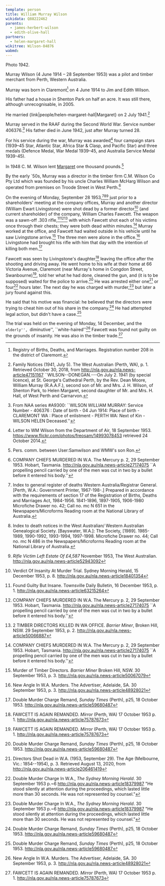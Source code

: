 ```yaml
---
template: person
title: William Murray Wilson
wikidata: Q88222462
parents:
  - james-herbert-wilson
  - edith-olive-hall
partners:
  - helen-margaret-hall
wikitree: Wilson-84876
wabmd: 
---
```


Photo 1942.

Murray Wilson (4 June 1914 – 28 September 1953) was a pilot and timber merchant from Perth, Western Australia.

Murray was born in Claremont[^WABMD208] on 4 June 1914 to Jim and Edith Wilson.

His father had a house in Shenton Park on half an acre. It was still there, although unrecognisable, in 2005.

He married {link|people/helen-margaret-hall|Margaret} on 2 July 1941.[^MurrayMargMarriageNotice]

Murray served in the RAAF during the Second World War. Service number 406376.[^NAAA9300]
His father died in June 1942, just after Murray turned 28.

For his service during the war, Murray was awarded[^RMWDeptAirLetter] four campaign stars
(1939–45 Star, Atlantic Star, Africa Star & Clasp, and Pacific Star)
and three medals (Defence Medal, War Medal 1939–45, and Australia Service Medal 1939-45).

In 1948 C. M. Wilson lent [Margaret](./helen-margaret-hall.html) one thousand pounds.[^perscomm]

By the early `50s, Murray was a director in the timber firm C.M. Wilson Co Pty Ltd
which was founded by his uncle Charles William McHarg Wilson
and operated from premises on Troode Street in West Perth.[^CompanyChiefs]

On the evening of Monday, September 28 1953,[^WADeaths][^WestAusDeathNotices][^VictimEstate]
just prior to a shareholders' meeting at the company offices, Murray and another director (William Ewart Livingstone)
were shot dead by a former director[^InsanityVerdict] (and current shareholder) of the company, William Charles Fawcett.
The weapon was a sawn-off .303 rifle,[^GuiltyInsane][^CompanyChiefs][^TimberDirectors] with which Fawcett
shot each of his victims once through their chests; they were both dead within minutes.[^CompanyChiefs]
Murray worked at the office, and Fawcett had waited outside in his vehicle until he saw Livingstone arrive.[^MurderDirectors]
The three men were alone in the office.[^NewAngle]
Livingstone had brought his rifle with him that day with the intention of killing both men.[^DoubleMurder]

Fawcett was seen by Livingstone's daughter[^FawcettRemanded] leaving the office after the shooting and driving away.
He went home to his wife at their home at 66 Victoria Avenue, Claremont
(near Murray's home in Congdon Street, Swanbourne)[^FawcettRemanded],
told her what he had done, cleaned the gun, and (it is to be supposed) waited for the police to arrive.[^DoubleMurder]
He was arrested either one[^TheAge1935] or four[^SMHDoubleMurder] hours later.
The next day he was charged with murder,[^SMHDoubleMurder] but later a jury found against this.

He said that his motive was financial:
he believed that the directors were trying to cheat him out of his share in the company.[^DoubleMurder]
He had attempted legal action, but didn't have a case.[^DoubleMurder]

The trial was held on the evening of Monday, 14 December,
and the ``elderly'', ``diminutive'', ``white-haired''[^NewAngle] Fawcett was
found not guilty on the grounds of insanity.
He was also in the timber trade.[^FawcettRemanded]

[^RMWDeptAirLetter]:
	Letter to WM Wilson from the Department of Air, 18 September 1953.
	https://www.flickr.com/photos/freosam/14993078453 retrieved 24 October 2014.

[^WABMD208]:
	Registry of Births, Deaths, and Marriages. Registration number 208 in the district of Claremont.

[^NAAA9300]:
	From NAA series #A9300: ``WILSON WILLIAM MURRAY: Service Number - 406376
	: Date of birth - 04 Jun 1914: Place of birth - CLAREMONT WA
	: Place of enlistment - PERTH WA: Next of Kin - WILSON HELEN Deceased.''

[^MurrayMargMarriageNotice]:
    Family Notices (1941, July 5). The West Australian (Perth, WA), p. 1.
    Retrieved October 30, 2018, from http://nla.gov.au/nla.news-article47151167
    ``WILSON--DONEGAN.---On July 2. 1941 (by special licence), at St. George's Cathedral Perth, by the Rev. Dean Moore,
    William Murray (R.A.A.F.), second son of Mr. and Mrs. J. H. Wilson, of Shenton Park,
    to Helen Margaret, second daughter of Mr. and Mrs. H. Hall, of West Perth and Carnarvon.

[^CompanyChiefs]:
	 COMPANY CHIEFS MURDERED IN W.A. The Mercury p. 2, 29 September 1953. Hobart, Tasmania.
	 http://nla.gov.au/nla.news-article27174075
	 ``A propelling pencil carried by one of the men was cut in two by a bullet before it entered his body.''

[^WADeaths]:
	Index to general register of deaths Western Australia/Registrar General. [Perth, W.A.: Government Printer, 1967-198-.] Prepared in accordance with the requirements of section 17 of the Registration of Births, Deaths and Marriages Act, 1984-1956. 1841-1896, 1897-1905, 1906-1980 Microfiche Drawer no. 42; Call no. mc N 651 in the Newspapers/Microforms Reading room at the National Library of Australia.

[^WestAusDeathNotices]:
	Index to death notices in the West Australian/ Western Australian Genealogical Society. [Bayswater, W.A.]: The Society, [1989]. 1985-1989, 1990-1992, 1993-1994, 1997-1998. Microfiche Drawer no. 44; Call no. mc N 486 in the Newspapers/Microforms Reading room at the National Library of Australia.

[^perscomm]: Pers. comm. between User:Samwilson and WMW's son Ron.

[^VictimEstate]:
	*Rifle Victim Left Estate Of £4,587* November 1953, The West Australian.
	http://nla.gov.au/nla.news-article52943092

[^InsanityVerdict]:
	Verdict Of Insanity At Murder Trial. Sydney Morning Herald, 15 December 1953, p. 8.
	http://nla.gov.au/nla.news-article18401354

[^GuiltyInsane]:
	Found Guilty But Insane. Townsville Daily Bulletin, 16 December 1953, p. 1.
	http://nla.gov.au/nla.news-article63215264

[^TimberDirectors]:
	2 TIMBER DIRECTORS KILLED IN WA OFFICE. *Barrier Miner*, Broken Hill, NSW. 29 September 1953, p. 2.
	http://nla.gov.au/nla.news-article50066887

[^TheAge1935]:
	Directors Shot Dead in W.A. (1953, September 29). The Age (Melbourne, Vic.: 1854--1954), p. 3.
	Retrieved August 13, 2020, from http://nla.gov.au/nla.news-article206461419

[^MurderDirectors]:
	Murder of Timber Directors. *Barrier Miner* Broken Hill, NSW. 30 September 1953, p. 3.
	http://nla.gov.au/nla.news-article50067079

[^NewAngle]:
	New Angle In W.A. Murders. The Advertiser, Adelaide, SA. 30 September 1953, p. 3.
	http://nla.gov.au/nla.news-article48928021

[^DoubleMurder]:
	Double Murder Charge Remand, *Sunday Times* (Perth), p25, 18 October 1953.
	http://nla.gov.au/nla.news-article59680487

[^FawcettRemanded]:
	FAWCETT IS AGAIN REMANDED. *Mirror* (Perth, WA) 17 October 1953 p. 1.
	http://nla.gov.au/nla.news-article75787673

[^SMHDoubleMurder]:
	Double Murder Charge In W.A., *The Sydney Morning Herald*. 30 September 1953 p.~6
	http://nla.gov.au/nla.news-article18379987
	"He stood silently at attention during the proceedings, which lasted little more than 30 seconds.
	He was not represented by counsel."
